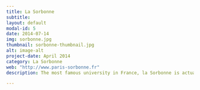```yaml
---
title: La Sorbonne
subtitle: 
layout: default
modal-id: 5
date: 2014-07-14
img: sorbonne.jpg
thumbnail: sorbonne-thumbnail.jpg
alt: image-alt
project-date: April 2014
category: La Sorbonne
web: "http://www.paris-sorbonne.fr"
description: The most famous university in France, la Sorbonne is actually simply a building, housing several different universities, including Paris 1, Paris 3, Paris, 4, and Paris 5.  Reforms following the May, '68 riots split the building and disbanded the previous Universite de Paris, which finds its roots as far back as the 12th century.  Truly one of the most emblematic scholarly sites in the world, while walking to class one can't help but imagine the great thinkers who throughout history wandered the streets of the Latin quarter.

---
```

